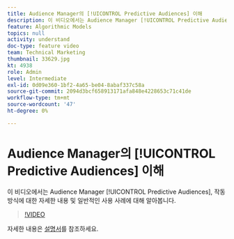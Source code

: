 ```yaml
---
title: Audience Manager의 [!UICONTROL Predictive Audiences] 이해
description: 이 비디오에서는 Audience Manager [!UICONTROL Predictive Audiences], 작동 방식에 대한 자세한 내용 및 일반적인 사용 사례에 대해 알아봅니다.
feature: Algorithmic Models
topics: null
activity: understand
doc-type: feature video
team: Technical Marketing
thumbnail: 33629.jpg
kt: 4938
role: Admin
level: Intermediate
exl-id: 0d09e360-1bf2-4a65-be04-8abaf337c58a
source-git-commit: 2094d3bcf658913171afa848e4228653c71c41de
workflow-type: tm+mt
source-wordcount: '47'
ht-degree: 0%

---
```


# Audience Manager의 [!UICONTROL Predictive Audiences] 이해

이 비디오에서는 Audience Manager [!UICONTROL Predictive Audiences], 작동 방식에 대한 자세한 내용 및 일반적인 사용 사례에 대해 알아봅니다.

>[!VIDEO](https://video.tv.adobe.com/v/33629/?quality=12)

자세한 내용은 [설명서](https://experienceleague.adobe.com/docs/audience-manager/user-guide/features/algorithmic-models/predictive-audiences/predictive-audiences.html)를 참조하세요.
